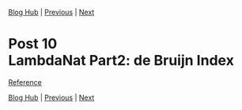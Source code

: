 [Blog Hub](../index) | [Previous](post9) | [Next](post11)

# Post 10<br>LambdaNat Part2: de Bruijn Index

[Reference](https://en.wikipedia.org/wiki/De_Bruijn_index)

[Blog Hub](../index) | [Previous](post9) | [Next](post11)
